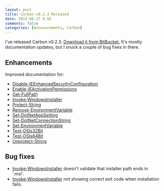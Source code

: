 ```yaml
---
layout: post
title: Carbon v0.2.3 Released
date: 2012-06-27 9:56
comments: false
categories: [Announcements, Carbon]
---
```


I've released Carbon v0.2.3. [Download it from BitBucket.](https://bitbucket.org/splatteredbits/carbon/downloads)  It's mostly documentation updates, but I snuck a couple of bug fixes in there.

## Enhancements

Improved documentation for:

 * [Disable-IEEnhancedSecurityConfiguration](http://get-carbon.org/help/Disable-IEEnhancedSecurityConfiguration.html)
 * [Enable-IEActivationPermissions](http://get-carbon.org/help/Enable-IEActivationPermissions.html)
 * [Get-FullPath](http://get-carbon.org/help/Disable-IEEnhancedSecurityConfiguration.html)
 * [Invoke-WindowsInstaller](http://get-carbon.org/help/Invoke-WindowsInstaller.html)
 * [Protect-String](http://get-carbon.org/help/Protect-String.html)
 * [Remove-EnvironmentVariable](http://get-carbon.org/help/Remove-EnvironmentVariable.html)
 * [Set-DotNetAppSetting](http://get-carbon.org/help/Set-DotNetAppSetting.html)
 * [Set-DotNetConnectionString](http://get-carbon.org/help/Set-DotNetConnectionString.html)
 * [Set-EnvironmentVariable](http://get-carbon.org/help/Set-EnvironmentVariable.html)
 * [Test-OSIs32Bit](http://get-carbon.org/help/Test-OSIs32Bit.html)
 * [Test-OSIs64Bit](http://get-carbon.org/help/Test-OSIs64Bit.html)
 * [Unprotect-String](http://get-carbon.org/help/Unprotect-String.html)

## Bug fixes
 * [Invoke-WindowsInstaller](http://get-carbon.org/help/Invoke-WindowsInstaller.html) doesn't validate that installer path ends in '.msi'.
 * [Invoke-WindowsInstaller](http://get-carbon.org/help/Invoke-WindowsInstaller.html) not showing correct exit code when installation fails.
